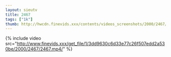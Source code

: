 ```yaml
--- 
layout: sieutv
title: 2467
tags: ["1k"]
thumb: http://hwcdn.finevids.xxx/contents/videos_screenshots/2000/2467/preview.mp4.jpg
---
```

{% include video src="http://www.finevids.xxx/get_file/1/3dd9630c6d33e77c26f507edd2a530be/2000/2467/2467.mp4/" %} 
